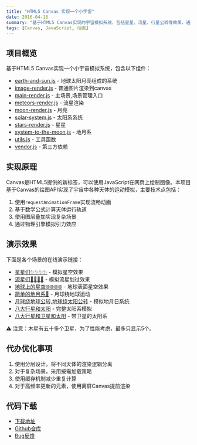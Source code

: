 ```yaml
---
title: "HTML5 Canvas 实现一个小宇宙"
date: 2016-04-16
summary: "基于HTML5 Canvas实现的宇宙模拟系统，包括星星、流星、行星公转等效果，通过多个Canvas场景展示不同宇宙元素的动态渲染原理。"
tags: [Canvas, JavaScript, 动画]
---
```


## 项目概览

基于HTML5 Canvas实现一个小宇宙模拟系统，包含以下组件：

- [earth-and-sun.js](https://github.com/vace/canvas-universe/blob/master/scripts/earth-and-sun.js#L1) - 地球太阳月亮组成的系统
- [image-render.js](https://github.com/vace/canvas-universe/blob/master/scripts/image-render.js#L1) - 普通图片渲染到canvas
- [main-render.js](https://github.com/vace/canvas-universe/blob/master/scripts/main-render.js#L1) - 主场景,场景管理入口
- [meteors-render.js](https://github.com/vace/canvas-universe/blob/master/scripts/meteors-render.js#L1) - 流星渲染
- [moon-render.js](https://github.com/vace/canvas-universe/blob/master/scripts/moon-render.js#L1) - 月亮
- [solar-system.js](https://github.com/vace/canvas-universe/blob/master/scripts/solar-system.js#L1) - 太阳系系统
- [stars-render.js](https://github.com/vace/canvas-universe/blob/master/scripts/stars-render.js#L1) - 星星
- [system-to-the-moon.js](https://github.com/vace/canvas-universe/blob/master/scripts/system-to-the-moon.js#L1) - 地月系
- [utils.js](https://github.com/vace/canvas-universe/blob/master/scripts/utils.js#L1) - 工具函数
- [vendor.js](https://github.com/vace/canvas-universe/blob/master/scripts/vendor.js#L1) - 第三方依赖

## 实现原理

Canvas是HTML5提供的新标签，可以使用JavaScript在网页上绘制图像。本项目基于Canvas的绘图API实现了宇宙中各种天体的运动模拟，主要技术点包括：

1. 使用`requestAnimationFrame`实现流畅动画
2. 基于数学公式计算天体运行轨道
3. 使用图层叠加实现复杂场景
4. 通过物理引擎模拟引力效应

## 演示效果

下面是各个场景的在线演示链接：

* [星星们✨✨✨✨](https://h5.ahmq.net/res/myblog/demo/canvas-universe/stars.html) - 模拟星空效果
* [流星们🌠🌠🌠🌠](https://h5.ahmq.net/res/myblog/demo/canvas-universe/meteors.html) - 模拟流星划过效果
* [地球上的星空🌐🌐🌐🌐](https://h5.ahmq.net/res/myblog/demo/canvas-universe/earth-sky.html) - 地球表面星空效果
* [简单的地月系👀](https://h5.ahmq.net/res/myblog/demo/canvas-universe/system-to-the-moon.html) - 月球绕地球运动
* [月球绕地球公转,地球绕太阳公转](https://h5.ahmq.net/res/myblog/demo/canvas-universe/earth-and-sun.html) - 模拟地月日系统
* [八大行星和太阳](https://h5.ahmq.net/res/myblog/demo/canvas-universe/solar-system.html) - 完整太阳系模拟
* [八大行星和卫星和太阳](https://h5.ahmq.net/res/myblog/demo/canvas-universe/solar-system-with-satellite.html) - 带卫星的太阳系

⚠️ 注意：木星有五十多个卫星，为了性能考虑，最多只显示5个。

## 代办优化事项

1. 使用分层设计，将不同天体的渲染逻辑分离
2. 对于复杂场景，采用按需加载策略
3. 使用缓存机制减少重复计算
4. 对于高频率更新的元素，使用离屏Canvas提前渲染

## 代码下载

* [下载地址](https://github.com/vace/canvas-universe/archive/master.zip)
* [Github仓库](https://github.com/vace/canvas-universe)
* [Bug反馈](https://github.com/vace/canvas-universe/issues)

